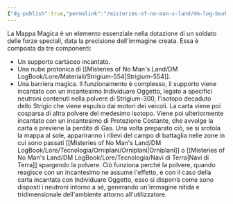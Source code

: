 ```yaml
---
{"dg-publish":true,"permalink":"/misteries-of-no-man-s-land/dm-log-book/lore/tecnologia/mappa-magica/"}
---
```


La Mappa Magica è un elemento essenziale nella dotazione di un soldato delle forze speciali, data la precisione dell'immagine creata.
Essa è composta da tre componenti: 
- Un supporto cartaceo incantato.
- Una nube protonica di [[Misteries of No Man's Land/DM LogBook/Lore/Materiali/Strigium-554\|Strigium-554]].
- Una barriera magica.
Il funzionamento è complesso, il supporto viene incantato con un incantesimo Individuare Oggetto, legato a specifici neutroni contenuti nella polvere di Strigium-300, l'isotopo decaduto dello Strigio che viene espulso dai motori dei veicoli. La carta viene poi cosparsa di altra polvere del medesimo isotopo. Viene poi ulteriormente incantato con un incantesimo di Protezione Costante, che avvolge la carta e previene la perdita di Gas. Una volta preparato ciò, se si srotola la mappa al sole, appariranno i rilievi  del campo di battaglia nelle zone in cui sono passati [[Misteries of No Man's Land/DM LogBook/Lore/Tecnologia/Orniplani/Orniplani\|Orniplani]] o [[Misteries of No Man's Land/DM LogBook/Lore/Tecnologia/Navi di Terra\|Navi di Terra]] spargendo la polvere. Ciò funziona perché la polvere, quando reagisce con un incantesimo ne assume l'effetto, e con il caso della carta incantata con Individuare Oggetto, esso si disporrà come sono disposti i neutroni intorno a sé, generando un'immagine nitida e tridimensionale dell'ambiente attorno all'utilizzatore. 